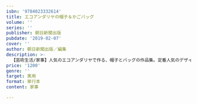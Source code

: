 ```yaml
---
isbn: '9784023332614'
title: エコアンダリヤの帽子＆かごバッグ
volume: ''
series: ''
publisher: 朝日新聞出版
pubdate: '2019-02-07'
cover: ''
author: 朝日新聞出版／編集
description: >-
  【芸術生活/家事】人気のエコアンダリヤで作る、帽子とバッグの作品集。定番人気のデザインから流行を意識したサークル形バッグや中折れ帽子などバリエーション豊富に展開。初心者にもやさしく作れるよう、プロセス写真で作り方を解説。必ず作りたい作品に出合える一冊。
price: '1200'
genre: ''
target: 実用
format: 単行本
content: 家事

---
```

